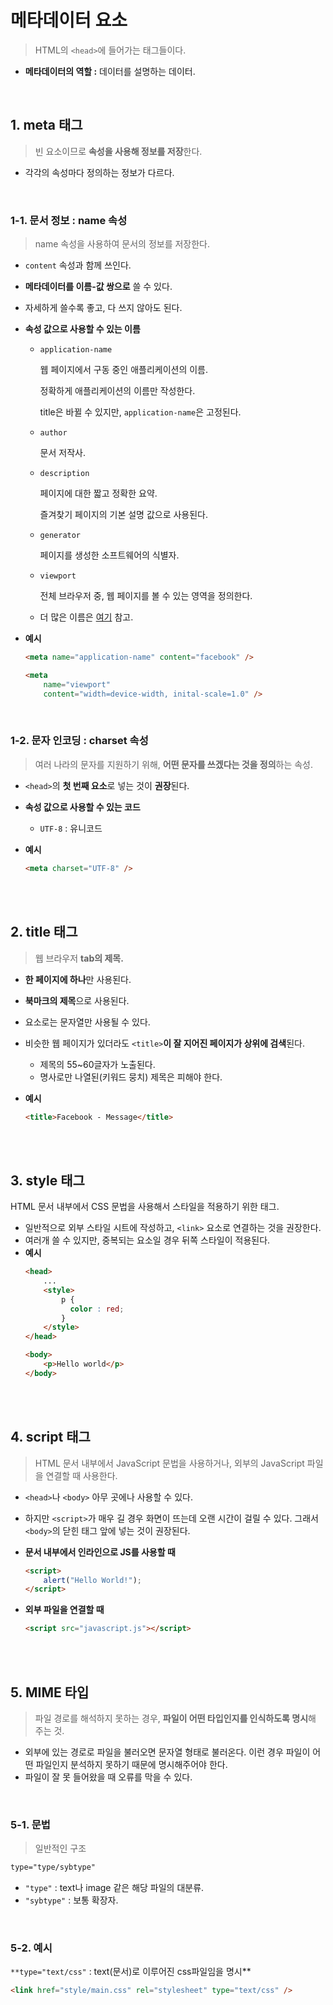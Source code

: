 # 메타데이터 요소

> HTML의 `<head>`에 들어가는 태그들이다.

- **메타데이터의 역할 :** 데이터를 설명하는 데이터.
<br>

## 1. meta 태그

> 빈 요소이므로 **속성을 사용해 정보를 저장**한다.

- 각각의 속성마다 정의하는 정보가 다르다.
<br>

### 1-1. 문서 정보 : name 속성

> name 속성을 사용하여 문서의 정보를 저장한다.

- `content` 속성과 함께 쓰인다.
- **메타데이터를 이름-값 쌍으로** 쓸 수 있다.
- 자세하게 쓸수록 좋고, 다 쓰지 않아도 된다.
- **속성 값으로 사용할 수 있는 이름**
    - `application-name`

        웹 페이지에서 구동 중인 애플리케이션의 이름.

        정확하게 애플리케이션의 이름만 작성한다.

        title은 바뀔 수 있지만, `application-name`은 고정된다.

    - `author`

        문서 저작사.

    - `description`

        페이지에 대한 짧고 정확한 요약.

        즐겨찾기 페이지의 기본 설명 값으로 사용된다.

    - `generator`

        페이지를 생성한 소프트웨어의 식별자.

    - `viewport`

        전체 브라우저 중, 웹 페이지를 볼 수 있는 영역을 정의한다.

    - 더 많은 이름은 [여기](https://developer.mozilla.org/ko/docs/Web/HTML/Element/meta/name) 참고.
- **예시**

    ```html
    <meta name="application-name" content="facebook" />
    ```

    ```html
    <meta 
    	name="viewport" 
    	content="width=device-width, inital-scale=1.0" />
    ```
<br>

### 1-2. 문자 인코딩 : charset 속성

> 여러 나라의 문자를 지원하기 위해, **어떤 문자를 쓰겠다는 것을 정의**하는 속성.

- `<head>`의 **첫 번째 요소**로 넣는 것이 **권장**된다.
- **속성 값으로 사용할 수 있는 코드**
    - `UTF-8` : 유니코드
- **예시**

    ```html
    <meta charset="UTF-8" />
    ```
<br>
<br>

## 2. title 태그

> 웹 브라우저 **tab의 제목.**

- **한 페이지에 하나**만 사용된다.
- **북마크의 제목**으로 사용된다.
- 요소로는 문자열만 사용될 수 있다.
- 비슷한 웹 페이지가 있더라도 `<title>`**이 잘 지어진 페이지가 상위에 검색**된다.
    - 제목의 55~60글자가 노출된다.
    - 명사로만 나열된(키워드 뭉치) 제목은 피해야 한다.
- **예시**

    ```html
    <title>Facebook - Message</title>
    ```
<br>
<br>

## 3. style 태그

HTML 문서 내부에서 CSS 문법을 사용해서 스타일을 적용하기 위한 태그.

- 일반적으로 외부 스타일 시트에 작성하고, `<link>` 요소로 연결하는 것을 권장한다.
- 여러개 쓸 수 있지만, 중복되는 요소일 경우 뒤쪽 스타일이 적용된다.
- **예시**
    ```html
    <head>
        ...
        <style>
            p { 
              color : red; 
            }
        </style>
    </head>

    <body>
        <p>Hello world</p>
    </body>
    ```
<br>
<br>

## 4. script 태그

> HTML 문서 내부에서 JavaScript 문법을 사용하거나, 외부의 JavaScript 파일을 연결할 때 사용한다.

- `<head>`나 `<body>` 아무 곳에나 사용할 수 있다.
- 하지만 `<script>`가 매우 길 경우 화면이 뜨는데 오랜 시간이 걸릴 수 있다. 그래서 `<body>`의 닫힌 태그 앞에 넣는 것이 권장된다.
- **문서 내부에서 인라인으로 JS를 사용할 때**

    ```html
    <script>
    	alert("Hello World!");
    </script>
    ```

- **외부 파일을 연결할 때**

    ```html
    <script src="javascript.js"></script>
    ```
<br>
<br>

## 5. MIME 타입

> 파일 경로를 해석하지 못하는 경우, **파일이 어떤 타입인지를 인식하도록 명시**해 주는 것.

- 외부에 있는 경로로 파일을 불러오면 문자열 형태로 불러온다. 이런 경우 파일이 어떤 파일인지 분석하지 못하기 때문에 명시해주어야 한다.
- 파일이 잘 못 들어왔을 때 오류를 막을 수 있다.
<br>

### 5-1. 문법

> 일반적인 구조

```html
type="type/sybtype"
```

- `"type"` : text나 image 같은 해당 파일의 대분류.
- `"sybtype"` : 보통 확장자.
<br>

### 5-2. 예시

`**type="text/css"` : text(문서)로 이루어진 css파일임을 명시**

```html
<link href="style/main.css" rel="stylesheet" type="text/css" />
```
